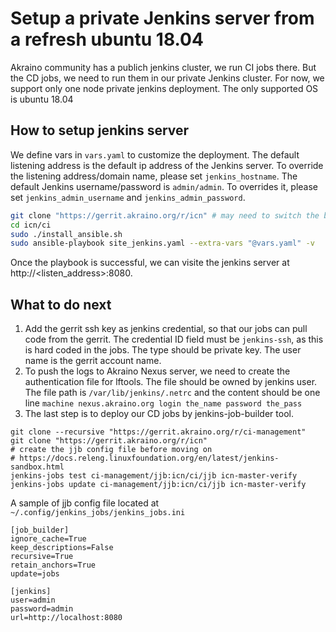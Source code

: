 # Setup a private Jenkins server from a refresh ubuntu 18.04

Akraino community has a publich jenkins cluster, we run CI jobs there.
But the CD jobs, we need to run them in our private Jenkins cluster.
For now, we support only one node private jenkins deployment.
The only supported OS is ubuntu 18.04

## How to setup jenkins server

We define vars in `vars.yaml` to customize the deployment.
The default listening address is the default ip address of the Jenkins server.
To override the listening address/domain name, please set `jenkins_hostname`.
The default Jenkins username/password is `admin/admin`. To overrides it, please set
`jenkins_admin_username` and `jenkins_admin_password`.

```bash
git clone "https://gerrit.akraino.org/r/icn" # may need to switch the branch based on your case
cd icn/ci
sudo ./install_ansible.sh
sudo ansible-playbook site_jenkins.yaml --extra-vars "@vars.yaml" -v
```

Once the playbook is successful, we can visite the jenkins server at http://<listen_address>:8080.

## What to do next

1. Add the gerrit ssh key as jenkins credential, so that our jobs can pull code from the gerrit.
The credential ID field must be `jenkins-ssh`, as this is hard coded in the jobs. The type should
be private key. The user name is the gerrit account name.
2. To push the logs to Akraino Nexus server, we need to create the authentication file for lftools.
The file should be owned by jenkins user. The file path is `/var/lib/jenkins/.netrc` and
the content should be one line `machine nexus.akraino.org login the_name password the_pass`
3. The last step is to deploy our CD jobs by jenkins-job-builder tool.

```
git clone --recursive "https://gerrit.akraino.org/r/ci-management"
git clone "https://gerrit.akraino.org/r/icn"
# create the jjb config file before moving on
# https://docs.releng.linuxfoundation.org/en/latest/jenkins-sandbox.html
jenkins-jobs test ci-management/jjb:icn/ci/jjb icn-master-verify
jenkins-jobs update ci-management/jjb:icn/ci/jjb icn-master-verify
```

A sample of jjb config file located at `~/.config/jenkins_jobs/jenkins_jobs.ini`
```
[job_builder]
ignore_cache=True
keep_descriptions=False
recursive=True
retain_anchors=True
update=jobs

[jenkins]
user=admin
password=admin
url=http://localhost:8080
```
